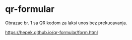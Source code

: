 # qr-formular
Obrazac br. 1 sa QR kodom za laksi unos bez prekucavanja.

https://hepek.github.io/qr-formular/form.html
